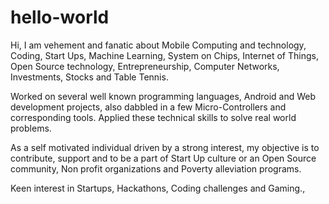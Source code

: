 # hello-world

Hi,
I am vehement and fanatic about Mobile Computing and technology, Coding, Start Ups, Machine Learning, System on Chips, Internet of Things, Open Source technology, Entrepreneurship, Computer Networks, Investments, Stocks and Table Tennis.

Worked on several well known programming languages, Android and Web development projects, also dabbled in a few Micro-Controllers and corresponding tools. Applied these technical skills to solve real world problems.

As a self motivated individual driven by a strong interest, my objective is to contribute, support and to be a part of Start Up culture or an Open Source community, Non profit organizations and Poverty alleviation programs.

Keen interest in Startups, Hackathons, Coding challenges and Gaming.,
